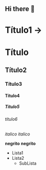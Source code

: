 ## Hi there 👋
<!-- Cabeçalho -->
# Título1 -> <h1>Título</h1>
## Título2
### Título3
#### Título4
##### Título5
###### título6

*italico* _italico_

**negrito** __negrito__

- Lista1
- Lista2
  - SubLista

<!--


**thomas29danner/thomas29danner** is a ✨ _special_ ✨ repository because its `README.md` (this file) appears on your GitHub profile.

Here are some ideas to get you started:

- 🔭 I’m currently working on ...
- 🌱 I’m currently learning ...
- 👯 I’m looking to collaborate on ...
- 🤔 I’m looking for help with ...
- 💬 Ask me about ...
- 📫 How to reach me: ...
- 😄 Pronouns: ...
- ⚡ Fun fact: ...
-->
